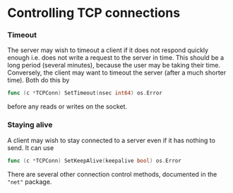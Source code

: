 # Controlling TCP connections

### Timeout

The server may wish to timeout a client if it does not respond quickly enough i.e. does not write a request to the server in time. This should be a long period (several minutes), because the user may be taking their time. Conversely, the client may want to timeout the server (after a much shorter time). 
Both do this by
```go
func (c *TCPConn) SetTimeout(nsec int64) os.Error
```

before any reads or writes on the socket.

### Staying alive

A client may wish to stay connected to a server even if it has nothing to send. It can use

```go
func (c *TCPConn) SetKeepAlive(keepalive bool) os.Error
```

There are several other connection control methods, documented in the `"net"` package. 

